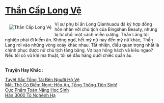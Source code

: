 <a href="https://truyenwiki.net/than-cap-long-ve.35002/" title="Thần Cấp Long Vệ"><h1>Thần Cấp Long Vệ</h1></a><div style="display:table"><img align="right" style="float: left; padding: 10px;" src="https://truyenwiki.net/a/img/str/src/35002.jpg" alt="Thần Cấp Long Vệ">Vị sư phụ bí ẩn Long Qianhuadu đã ký hợp đồng hôn nhân với chủ tịch của Bingshan Beauty, nhưng bị từ chối một cách miễn cưỡng. Thần Lãng tội nghiệp phải đi kiếm ăn. Không ngờ, hết mỹ nữ này đến mỹ nữ khác, Thần Lang rơi vào những vòng xoáy khác nhau. Tất nhiên, điều quan trọng nhất là chinh phục được nữ chủ tịch tảng băng. Vợ bạn hống hách và kiêu ngạo? Nếu tôi có vũ khí ma thuật, tôi sẽ đầu hàng dưới chiếc quần âu.</div><p><br><b>Truyện Hay Khác :</b></p><a href="https://truyenwiki.net/tuyet-sac-tong-tai-ben-nguoi-ho-ve.35000/" alt="Tuyệt Sắc Tổng Tài Bên Người Hộ Vệ">Tuyệt Sắc Tổng Tài Bên Người Hộ Vệ</a><br/><a href="https://sangtacviet.wordpress.com/2020/10/22/mat-the-co-diem-ngot-hon-an-tong-thong-tien-sinh/" alt="Mật Thê Có Điểm Ngọt: Hôn An, Tổng Thống Tiên Sinh!">Mật Thê Có Điểm Ngọt: Hôn An, Tổng Thống Tiên Sinh!</a><br/><a href="https://sangtacviet.wordpress.com/2020/10/22/cuc-pham-toan-nang-hoc-sinh/" alt="Cực Phẩm Toàn Năng Học Sinh">Cực Phẩm Toàn Năng Học Sinh</a><br/><a href="https://github.com/nownovels/wikidich/tree/master/truyenhay/36081" alt="Hàn 3000 Tô Nghênh Hạ">Hàn 3000 Tô Nghênh Hạ</a><br/>